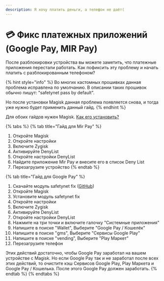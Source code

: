 ```yaml
---
description: Я хочу платить деньги, а телефон не даёт(
---
```


# 💳 Фикс платежных приложений (Google Pay, MIR Pay)

После разблокировки устройства вы можете заметить, что платежные приложения перестали работать. Как пофиксить эту проблему и начать платить с разблокированным телефоном?

{% hint style="info" %}
Во многих кастомных прошивках данная проблема исправлена по умолчанию. В описании таких прошивок обычно пишут: "safetynet pass by default".

Но после установки Magisk данная проблема появляется снова, и тогда уже нужно будет применить данный гайд.
{% endhint %}

Для обоих гайдов нужен Magisk. [Как его установить?](../magisk/magisk-install.md)

{% tabs %}
{% tab title="Гайд для Mir Pay" %}
1. Откройте Magisk
2. Откройте настройки
3. Включите Zygisk
4. Активируйте DenyList
5. Откройте настройки DenyList
6. Найдите приложение Mir Pay и внесите его в список Deny List
7. Перезагрузите устройство
{% endtab %}

{% tab title="Гайд для Google Pay" %}
1. Скачайте модуль safetynet fix ([GitHub](https://github.com/kdrag0n/safetynet-fix/releases))
2. Откройте Magisk
3. Установите модуль safetynet fix
4. Откройте настройки
5. Включите Zygisk
6. Активируйте DenyList
7. Откройте настройки DenyList
8. Нажмите на три точки и включите галочку "Системные приложения"
9. Напишите в поиске "Wallet", Выберите "Google Pay / Кошелёк"
10. Напишите в поиске "gms", Выберите "Сервисы Google Play"
11. Напишите в поиске "vending", Выберите "Play Маркет"
12. Перезагрузите телефон

Этих действий достаточно, чтобы Google Pay заработал на вашем устройстве с Magisk. Но если Google Pay так и не заработал после всех этих действий, то очистите кэш Сервисов Google Play, Play Маркета и Google Pay / Кошелька. После этого Google Pay должен заработать.
{% endtab %}
{% endtabs %}

